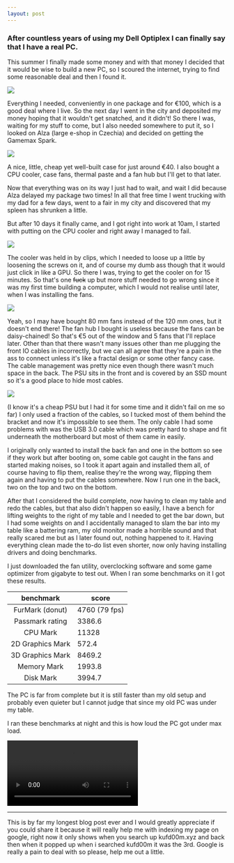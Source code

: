 ```yaml
---
layout: post
---
```

### After countless years of using my Dell Optiplex I can finally say that I have a real PC.

This summer I finally made some money and with that money I decided that it would be wise to build a new PC, so I scoured the internet, trying to find some reasonable deal and then I found it.

![](https://i.ibb.co/mFFDS3K/Sn-mek-obrazovky-2023-08-21-214428.png)

Everything I needed, conveniently in one package and for €100, which is a good deal where I live. So the next day I went in the city and deposited my money hoping that it wouldn't get snatched, and it didn't! So there I was, waiting for my stuff to come, but I also needed somewhere to put it, so I looked on Alza (large e-shop in Czechia) and decided on getting the Gamemax Spark.

![](https://cdn.alza.cz/Foto/f4/ga/gamaxS27.jpg)

A nice, little, cheap yet well-built case for just around €40. I also bought a CPU cooler, case fans, thermal paste and a fan hub but I'll get to that later.

Now that everything was on its way I just had to wait, and wait I did because Alza delayed my package two times! In all that free time I went trucking with my dad for a few days, went to a fair in my city and discovered that my spleen has shrunken a little.

But after 10 days it finally came, and I got right into work at 10am, I started with putting on the CPU cooler and right away I managed to fail.

![](https://cdn.discordapp.com/attachments/984894208202666014/1143278988056346747/Untitled-1.png)

The cooler was held in by clips, which I needed to loose up a little by loosening the screws on it, and of course my dumb ass though that it would just click in like a GPU. So there I was, trying to get the cooler on for 15 minutes. So that's one ~~fuck~~ up but more stuff needed to go wrong since it was my first time building a computer, which I would not realise until later, when I was installing the fans.

![](https://cdn.discordapp.com/attachments/984894208202666014/1143277019543646330/IMG_8595.jpg)

Yeah, so I may have bought 80 mm fans instead of the 120 mm ones, but it doesn't end there! The fan hub I bought is useless because the fans can be daisy-chained! So that's €5 out of the window and 5 fans that I'll replace later. Other than that there wasn't many issues other than me plugging the front IO cables in incorrectly, but we can all agree that they're a pain in the ass to connect unless it's like a fractal design or some other fancy case. The cable management was pretty nice even though there wasn't much space in the back. The PSU sits in the front and is covered by an SSD mount so it's a good place to hide most cables.

![](https://cdn.discordapp.com/attachments/984894208202666014/1143281181769601024/IMG_8598.jpg)

(I know it's a cheap PSU but I had it for some time and it didn't fail on me so far) I only used a fraction of the cables, so I tucked most of them behind the bracket and now it's impossible to see them. The only cable I had some problems with was the USB 3.0 cable which was pretty hard to shape and fit underneath the motherboard but most of them came in easily.

I originally only wanted to install the back fan and one in the bottom so see if they work but after booting on, some cable got caught in the fans and started making noises, so I took it apart again and installed them all, of course having to flip them, realise they're the wrong way, flipping them again and having to put the cables somewhere. Now I run one in the back, two on the top and two on the bottom.

After that I considered the build complete, now having to clean my table and redo the cables, but that also didn't happen so easily, I have a bench for lifting weights to the right of my table and I needed to get the bar down, but I had some weights on and I accidentally managed to slam the bar into my table like a battering ram, my old monitor made a horrible sound and that really scared me but as I later found out, nothing happened to it. Having everything clean made the to-do list even shorter, now only having installing drivers and doing benchmarks.

I just downloaded the fan utility, overclocking software and some game optimizer from gigabyte to test out. When I ran some benchmarks on it I got these results.


|    benchmark    | score         |
| :----------------: | --------------- |
| FurMark (donut) | 4760 (79 fps) |
| Passmark rating | 3386.6        |
|     CPU Mark     | 11328         |
| 2D Graphics Mark | 572.4         |
| 3D Graphics Mark | 8469.2        |
|   Memory Mark   | 1993.8        |
|    Disk Mark    | 3994.7        |

The PC is far from complete but it is still faster than my old setup and probably even quieter but I cannot judge that since my old PC was under my table.

I ran these benchmarks at night and this is how loud the PC got under max load.

<video src="https://raw.githubusercontent.com/kufd00m/moonwalk/master/_posts/assets/benchmark-video.mov" controls="controls" style="max-width: 730px;">
</video>

---

This is by far my longest blog post ever and I would greatly appreciate if you could share it because it will really help me with indexing my page on google, right now it only shows when you search up kufd00m.xyz and back then when it popped up when i searched kufd00m it was the 3rd. Google is really a pain to deal with so please, help me out a little.
